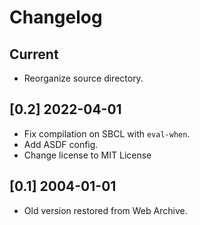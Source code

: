 # Changelog

## Current
- Reorganize source directory.

## [0.2] 2022-04-01
- Fix compilation on SBCL with `eval-when`.
- Add ASDF config.
- Change license to MIT License

## [0.1] 2004-01-01
- Old version restored from Web Archive.
